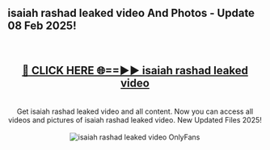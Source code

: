 <h2>isaiah rashad leaked video And Photos - Update 08 Feb 2025!</h2>
<br>
<div align="center">
<h2><a href="https://cutt.ly/te57wshS" rel="nofollow">🔴 CLICK HERE 🌐==►► isaiah rashad leaked video</a></h2>
<br>
Get isaiah rashad leaked video and all content. Now you can access all videos and pictures of isaiah rashad leaked video. New Updated Files 2025!
<br>
<br>
<a href="https://cutt.ly/te57wshS" rel="nofollow" data-target="animated-image.originalLink"><img src="https://i.ibb.co.com/WyWwxjT/player-gif2.gif" alt="isaiah rashad leaked video OnlyFans" style="max-width: 100%; display: inline-block;" data-target="animated-image.originalImage"></a>
</div>
<br>